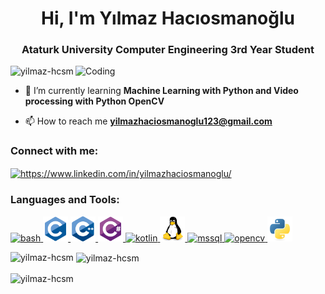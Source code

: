 
<h1 align="center">Hi, I'm Yılmaz Hacıosmanoğlu</h1>
<h3 align="center">Ataturk University Computer Engineering 3rd Year Student</h3>
<img align="right" alt="Coding" width="400" src="https://art.pixilart.com/4d5f9a87bda812c.png">

<p align="left"> <img src="https://komarev.com/ghpvc/?username=yilmaz-hcsm&label=Profile%20views&color=0e75b6&style=flat" alt="yilmaz-hcsm" /> </p>

- 🌱 I’m currently learning **Machine Learning with Python and Video processing with Python OpenCV**

- 📫 How to reach me **yilmazhaciosmanoglu123@gmail.com**

<h3 align="left">Connect with me:</h3>
<p align="left">
<a href="https://linkedin.com/in/https://www.linkedin.com/in/yilmazhaciosmanoglu/" target="blank"><img align="center" src="https://raw.githubusercontent.com/rahuldkjain/github-profile-readme-generator/master/src/images/icons/Social/linked-in-alt.svg" alt="https://www.linkedin.com/in/yilmazhaciosmanoglu/" height="30" width="40" /></a>
</p>

<h3 align="left">Languages and Tools:</h3>
<p align="left"> <a href="https://www.gnu.org/software/bash/" target="_blank" rel="noreferrer"> <img src="https://www.vectorlogo.zone/logos/gnu_bash/gnu_bash-icon.svg" alt="bash" width="40" height="40"/> </a> <a href="https://www.cprogramming.com/" target="_blank" rel="noreferrer"> <img src="https://raw.githubusercontent.com/devicons/devicon/master/icons/c/c-original.svg" alt="c" width="40" height="40"/> </a> <a href="https://www.w3schools.com/cpp/" target="_blank" rel="noreferrer"> <img src="https://raw.githubusercontent.com/devicons/devicon/master/icons/cplusplus/cplusplus-original.svg" alt="cplusplus" width="40" height="40"/> </a> <a href="https://www.w3schools.com/cs/" target="_blank" rel="noreferrer"> <img src="https://raw.githubusercontent.com/devicons/devicon/master/icons/csharp/csharp-original.svg" alt="csharp" width="40" height="40"/> </a> <a href="https://kotlinlang.org" target="_blank" rel="noreferrer"> <img src="https://www.vectorlogo.zone/logos/kotlinlang/kotlinlang-icon.svg" alt="kotlin" width="40" height="40"/> </a> <a href="https://www.linux.org/" target="_blank" rel="noreferrer"> <img src="https://raw.githubusercontent.com/devicons/devicon/master/icons/linux/linux-original.svg" alt="linux" width="40" height="40"/> </a> <a href="https://www.microsoft.com/en-us/sql-server" target="_blank" rel="noreferrer"> <img src="https://www.svgrepo.com/show/303229/microsoft-sql-server-logo.svg" alt="mssql" width="40" height="40"/> </a> <a href="https://opencv.org/" target="_blank" rel="noreferrer"> <img src="https://www.vectorlogo.zone/logos/opencv/opencv-icon.svg" alt="opencv" width="40" height="40"/> </a> <a href="https://www.python.org" target="_blank" rel="noreferrer"> <img src="https://raw.githubusercontent.com/devicons/devicon/master/icons/python/python-original.svg" alt="python" width="40" height="40"/> </a> </p>

<p><img align="left" src="https://github-readme-stats.vercel.app/api/top-langs?username=yilmaz-hcsm&show_icons=true&locale=en&layout=compact" alt="yilmaz-hcsm" /></p>

<p>&nbsp;<img align="center" src="https://github-readme-stats.vercel.app/api?username=yilmaz-hcsm&show_icons=true&locale=en" alt="yilmaz-hcsm" /></p>

<p><img align="center" src="https://github-readme-streak-stats.herokuapp.com/?user=yilmaz-hcsm&" alt="yilmaz-hcsm" /></p>

